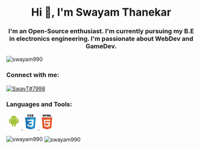 <h1 align="center">Hi 👋, I'm Swayam Thanekar</h1>
<h3 align="center">I'm an Open-Source enthusiast. I'm currently pursuing my B.E in electronics engineering. I'm passionate about WebDev and GameDev.</h3>

<p align="left"> <img src="https://komarev.com/ghpvc/?username=swayam990&label=Profile%20views&color=0e75b6&style=flat" alt="swayam990" /> </p>

<h3 align="left">Connect with me:</h3>
<p align="left">
<a href="https://discord.gg/SwayT#7998" target="blank"><img align="center" src="https://raw.githubusercontent.com/rahuldkjain/github-profile-readme-generator/master/src/images/icons/Social/discord.svg" alt="SwayT#7998" height="30" width="40" /></a>
</p>

<h3 align="left">Languages and Tools:</h3>
<p align="left"> <a href="https://developer.android.com" target="_blank" rel="noreferrer"> <img src="https://raw.githubusercontent.com/devicons/devicon/master/icons/android/android-original-wordmark.svg" alt="android" width="40" height="40"/> </a> <a href="https://www.w3schools.com/css/" target="_blank" rel="noreferrer"> <img src="https://raw.githubusercontent.com/devicons/devicon/master/icons/css3/css3-original-wordmark.svg" alt="css3" width="40" height="40"/> </a> <a href="https://www.w3.org/html/" target="_blank" rel="noreferrer"> <img src="https://raw.githubusercontent.com/devicons/devicon/master/icons/html5/html5-original-wordmark.svg" alt="html5" width="40" height="40"/> </a> </p>

<p><img align="left" src="https://github-readme-stats.vercel.app/api/top-langs?username=swayam990&show_icons=true&locale=en&layout=compact" alt="swayam990" /></p>

<p>&nbsp;<img align="center" src="https://github-readme-stats.vercel.app/api?username=swayam990&show_icons=true&locale=en" alt="swayam990" /></p>
